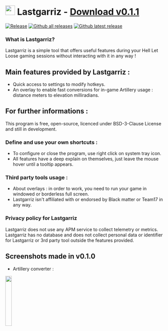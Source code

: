 # <img src="https://i.imgur.com/deyzsBF.png" width="30" height="30"> Lastgarriz - [Download v0.1.1](https://github.com/maxensas/lastgarriz/releases/download/0.1.1/Lastgarriz_win-x64.7z)  

[![Release](https://img.shields.io/github/release/maxensas/lastgarriz.svg)](https://github.com/maxensas/lastgarriz/releases/) 
[![Github all releases](https://img.shields.io/github/downloads/maxensas/lastgarriz/total.svg)](https://GitHub.com/maxensas/lastgarriz/releases/) [![Github latest release](https://img.shields.io/github/downloads/maxensas/lastgarriz/latest/total.svg)](https://GitHub.com/maxensas/lastgarriz/releases/)

### What is Lastgarriz?
Lastgarriz is a simple tool that offers useful features during your Hell Let Loose gaming sessions without interacting with it in any way !

## Main features provided by Lastgarriz :
* Quick access to settings to modify hotkeys.
* An overlay to enable fast conversions for in-game Artillery usage : distance meters to elevation milliradians.

## For further informations :
This program is free, open-source, licenced under BSD-3-Clause License and still in development.  

### Define and use your own shortcuts :
* To configure or close the program, use right click on system tray icon.
* All features have a deep explain on themselves, just leave the mouse hover until a tooltip appears.

### Third party tools usage :
* About overlays : in order to work, you need to run your game in windowed or borderless full screen.
* Lastgarriz isn't affiliated with or endorsed by Black matter or Team17 in any way.

### Privacy policy for Lastgarriz
Lastgarriz does not use any APM service to collect telemetry or metrics.
Lastgarriz has no database and does not collect personal data or identifier for Lastgarriz or 3rd party tool outside the features provided.

## Screenshots made in v0.1.0
* Artillery converter :
<img src="https://user-images.githubusercontent.com/62154281/162469233-b14671fd-c856-4b33-b3bf-6c35a09c0630.png" width="20%" height="20%">

